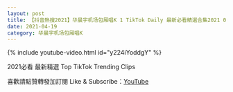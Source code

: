 ```yaml
---
layout: post
title: 【抖音熱搜2021】华晨宇机场包厢唱K 1 TikTok Daily 最新必看精選合集2021 04 19
date: 2021-04-19
category: 华晨宇机场包厢唱K
---
```


{% include youtube-video.html id="y224iYoddgY" %}

2021必看 最新精選 Top TikTok Trending Clips

喜歡請點贊轉發加訂閱 Like & Subscribe：[YouTube](https://www.youtube.com/channel/UCAoR7VcanIPd04uEq_GIylA/videos)

